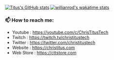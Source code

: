 [![Titus's GitHub stats](https://github-readme-stats.vercel.app/api?username=ChrisTitusTech&show_icons=true&theme=tokyonight)](https://github.com/anuraghazra/github-readme-stats) [![willianrod's wakatime stats](https://github-readme-stats.vercel.app/api/wakatime?username=ChrisTitusTech&theme=tokyonight)](https://github.com/anuraghazra/github-readme-stats)
<!--
### 👷 Check out what I'm currently working on
{{ range recentContributions 5 }}
- [{{ .Repo.Name }}]({{ .Repo.URL }}) - {{ .Repo.Description }}
{{- end }}
### 🌱 My latest projects
{{ range recentRepos 5 }}
- [{{ .Name }}]({{ .URL }}) - {{ .Description }}
{{- end }}
### 🔨 My recent Pull Requests
{{ range recentPullRequests 5 }}
- [{{ .Title }}]({{ .URL }}) on [{{ .Repo.Name }}]({{ .Repo.URL }})
{{- end }}
### 🔭 Latest releases I've contributed to
{{ range recentReleases 5 }}
- [{{ .Name }}]({{ .URL }}) [`{{ .LastRelease.TagName }}`]({{ .LastRelease.URL }}) - {{.Description}}
{{- end }}

### ⭐ Recent Stars
{{ range recentStars 5 }}
- [{{ .Repo.Name }}]({{ .Repo.URL }}) - {{ .Repo.Description }}
{{- end }}

### 📰 Recent Blog Posts
{{ range rss "https://maximousblk.me/feed" 5 }}
- [{{ .Title }}]({{ .URL }})
{{- end }}
-->
### 📫 How to reach me:
  - Youtube   : <https://youtube.com/c/ChrisTitusTech>
  - Twitch    : <https://twitch.tv/christitustech>
  - Twitter   : <https://twitter.com/christitustech>
  - Website   : <https://christitus.com>
  - Web Store : <https://cttstore.com>
